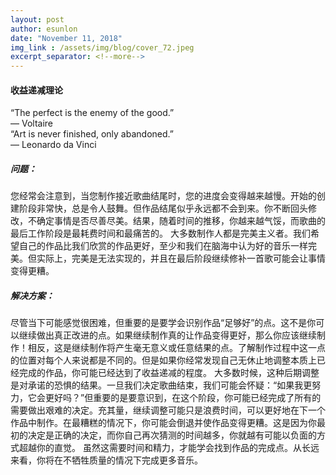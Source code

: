 ```yaml
---
layout: post
author: esunlon
date: "November 11, 2018"
img_link : /assets/img/blog/cover_72.jpeg
excerpt_separator: <!--more-->
---
```

#### 收益递减理论
 “The perfect is the enemy of the good.”  
 — Voltaire  
“Art is never finished, only abandoned.”  
 — Leonardo da Vinci  
 <!--more-->
##### 问题：
您经常会注意到，当您制作接近歌曲结尾时，您的进度会变得越来越慢。开始的创建阶段非常快，总是令人鼓舞。但作品结尾似乎永远都不会到来。你不断回头修改，不确定事情是否尽善尽美。结果，随着时间的推移，你越来越气馁，而歌曲的最后工作阶段是最耗费时间和最痛苦的。
大多数制作人都是完美主义者。我们希望自己的作品比我们欣赏的作品更好，至少和我们在脑海中认为好的音乐一样完美。但实际上，完美是无法实现的，并且在最后阶段继续修补一首歌可能会让事情变得更糟。
##### 解决方案：
尽管当下可能感觉很困难，但重要的是要学会识别作品“足够好”的点。这不是你可以继续做出真正改进的点。如果继续制作真的让作品变得更好，那么你应该继续制作！相反，这是继续制作将产生毫无意义或任意结果的点。了解制作过程中这一点的位置对每个人来说都是不同的。但是如果你经常发现自己无休止地调整本质上已经完成的作品，你可能已经达到了收益递减的程度。
大多数时候，这种后期调整是对承诺的恐惧的结果。一旦我们决定歌曲结束，我们可能会怀疑：“如果我更努力，它会更好吗？”但重要的是要意识到，在这个阶段，你可能已经完成了所有的需要做出艰难的决定。充其量，继续调整可能只是浪费时间，可以更好地在下一个作品中制作。在最糟糕的情况下，你可能会倒退并使作品变得更糟。这是因为你最初的决定是正确的决定，而你自己再次猜测的时间越多，你就越有可能以负面的方式超越你的直觉。
虽然这需要时间和精力，才能学会找到作品的完成点。从长远来看，你将在不牺牲质量的情况下完成更多音乐。

